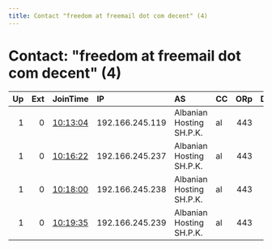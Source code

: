 ```yaml
---
title: Contact "freedom at freemail dot com decent" (4)
---
```


# Contact: "freedom at freemail dot com decent" (4)

|   Up |   Ext | JoinTime                                                                                            | IP              | AS                       | CC   |   ORp |   Dirp | OS    | Version   | Nickname   |   eFamMembers |
|-----:|------:|:----------------------------------------------------------------------------------------------------|:----------------|:-------------------------|:-----|------:|-------:|:------|:----------|:-----------|--------------:|
|    1 |     0 | [10:13:04](https://metrics.torproject.org/rs.html#details/639CCE572C81D3432BAF98FFC2B1177E054F6A83) | 192.166.245.119 | Albanian Hosting SH.P.K. | al   |   443 |     80 | Linux | 0.4.5.9   | DTFNODE43  |            65 |
|    1 |     0 | [10:16:22](https://metrics.torproject.org/rs.html#details/D3047D694E92734D39EBAD8438871A5D88DA1E97) | 192.166.245.237 | Albanian Hosting SH.P.K. | al   |   443 |     80 | Linux | 0.4.5.9   | DTFNODE47  |            65 |
|    1 |     0 | [10:18:00](https://metrics.torproject.org/rs.html#details/06B3991F250FDC480CA8328B7CFE280C0BD5B317) | 192.166.245.238 | Albanian Hosting SH.P.K. | al   |   443 |     80 | Linux | 0.4.5.9   | DTFNODE48  |            65 |
|    1 |     0 | [10:19:35](https://metrics.torproject.org/rs.html#details/EF65C2F676BD461860F1B63F83FD7C8A24349D62) | 192.166.245.239 | Albanian Hosting SH.P.K. | al   |   443 |     80 | Linux | 0.4.5.9   | DTFNODE49  |            65 |
